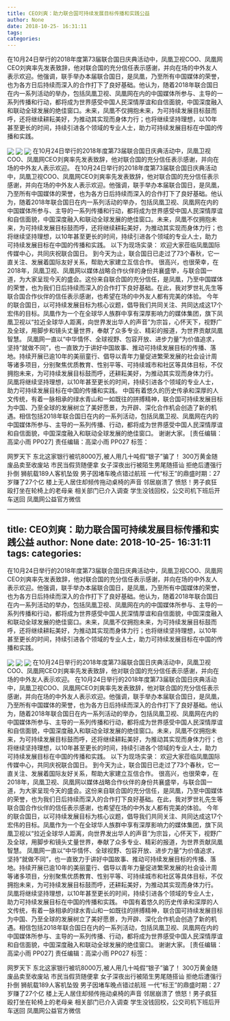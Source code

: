 ```yaml
---
title: CEO刘爽：助力联合国可持续发展目标传播和实践公益
author: None
date: 2018-10-25- 16:31:11
tags: 
categories: 
---
```

在10月24日举行的2018年度第73届联合国日庆典活动中，凤凰卫视COO、凤凰网CEO刘爽率先发表致辞，他对联合国的充分信任表示感谢，并向在场的中外友人表示欢迎。他强调，联手举办本届联合国日，是凤凰，乃至所有中国媒体的荣誉，也为各方日后持续而深入的合作打下了良好基础。他认为，随着2018年联合国日在内一系列活动的举办，包括凤凰卫视、凤凰网在内的中国媒体所参与、主导的一系列传播和行动，都将成为世界感受中国人民深情厚谊和自信面貌，中国深度融入和联动全球发展的绝佳窗口。未来，凤凰不仅拥抱未来，为可持续发展目标鼓而呼，还将继续耕耘美好，为推动其实现而身体力行；也将继续坚持理想，以10年甚至更长的时间，持续引进各个领域的专业人士，助力可持续发展目标在中国的传播和实践。
<!-- more -->
                                
<img align="center" border="0" src="http://p2.ifengimg.com/a/2018_43/080ccc75e84a614_size194_w700_h467.jpg" />
                                            
<img align="center" border="0" src="http://p2.ifengimg.com/a/2016/0810/204c433878d5cf9size1_w16_h16.png" />
                            
<img align="center" border="0" src="//d.ifengimg.com/w80_h80_nocache/p2.ifengimg.com/a/2017/0713/729b9117cba803bsize40_w430_h430.jpg" />
在10月24日举行的2018年度第73届联合国日庆典活动中，凤凰卫视COO、凤凰网CEO刘爽率先发表致辞，他对联合国的充分信任表示感谢，并向在场的中外友人表示欢迎。
在10月24日举行的2018年度第73届联合国日庆典活动中，凤凰卫视COO、凤凰网CEO刘爽率先发表致辞，他对联合国的充分信任表示感谢，并向在场的中外友人表示欢迎。他强调，联手举办本届联合国日，是凤凰，乃至所有中国媒体的荣誉，也为各方日后持续而深入的合作打下了良好基础。他认为，随着2018年联合国日在内一系列活动的举办，包括凤凰卫视、凤凰网在内的中国媒体所参与、主导的一系列传播和行动，都将成为世界感受中国人民深情厚谊和自信面貌，中国深度融入和联动全球发展的绝佳窗口。未来，凤凰不仅拥抱未来，为可持续发展目标鼓而呼，还将继续耕耘美好，为推动其实现而身体力行；也将继续坚持理想，以10年甚至更长的时间，持续引进各个领域的专业人士，助力可持续发展目标在中国的传播和实践。
以下为现场实录：
欢迎大家莅临凤凰国际传媒中心，共同庆祝联合国日。
到今天为止，联合国日已走过了73个春秋，它一直关注、发展着国际友好关系，帮助大家建立互信合作。
很高兴，也很荣幸，在2018年，凤凰卫视、凤凰网以媒体战略合作伙伴的身份共襄盛举，与联合国一道，为大家呈现今天的盛会。这份来自联合国的充分信任，是凤凰，乃至中国媒体的荣誉，也为我们日后持续而深入的合作打下良好基础。在此，我对罗世礼先生等联合国合作伙伴的信任表示感谢，也希望在场的中外友人都有完美的体验。
今年的联合国日，以可持续发展目标为核心议题，倡导我们共同关注、共同达成这17个宏伟的目标。凤凰作为一个在全球华人族群中享有深厚影响力的媒体集团，旗下凤凰卫视以“拉近全球华人距离，向世界发出华人的声音”为宗旨，心怀天下，视野广及全球，用脚步和镜头丈量世界，奉献了众多专业、精彩的报道，为世界贡献凤凰智慧。
凤凰网一直以“中华情怀、全球视野、包容开放、进步力量”为价值追求，坚持“就做不同”，也一直致力于讲好中国故事、推动可持续发展目标的传播、落地。持续开展已逾10年的美丽童行、倡导以青年力量促进繁荣发展的社会设计周等诸多项目，分别聚焦优质教育、性别平等、可持续城市和社区等具体目标，不仅拥抱未来，为可持续发展目标鼓而呼，还耕耘美好，为推动其实现而身体力行。
凤凰将继续坚持理想，以10年甚至更长的时间，持续引进各个领域的专业人士，助力可持续发展目标在中国的传播和实践。
中国有着悠久的历史传承和深厚的人文传统，有着一脉相承的绿水青山和一如既往的拼搏精神，联合国可持续发展目标为中国、乃至全球的发展树立了美好愿景，为开辟、深化合作机会创造了新的机遇。相信包括2018年联合国日在内的一系列活动，包括凤凰卫视、凤凰网在内的中国媒体所参与、主导的一系列传播、行动，都将成为世界感受中国人民深情厚谊和自信面貌，中国深度融入和联动全球发展的绝佳窗口。
谢谢大家。
                                [责任编辑：高梁小雨                                    PP027]                            
                                责任编辑：高梁小雨                                    PP027                            
                                标签：                                    
                                                                    
网罗天下
东北这家银行被坑8000万,被人用几十吨假“银子”骗了！
300万黄金随废品卖至收废站 市民当假货随便拿
女子深夜出行被陌生男尾随搭讪 拒绝后遭强行扑倒
狮航载189人客机坠毁 男子因堵车晚点错过航班
一代“标王”的鼎盛时期：27岁赚了27个亿
楼上无人居住却频传拖动桌椅的声音 邻居崩溃了
愤怒！男子疯狂殴打坐在轮椅上的老母亲 相关部门已介入调查
学生没钱回校，公交司机下班后开车送回
凤凰网公益官方微信
                                        
                                    
---
title: CEO刘爽：助力联合国可持续发展目标传播和实践公益
author: None
date: 2018-10-25- 16:31:11
tags: 
categories: 
---
在10月24日举行的2018年度第73届联合国日庆典活动中，凤凰卫视COO、凤凰网CEO刘爽率先发表致辞，他对联合国的充分信任表示感谢，并向在场的中外友人表示欢迎。他强调，联手举办本届联合国日，是凤凰，乃至所有中国媒体的荣誉，也为各方日后持续而深入的合作打下了良好基础。他认为，随着2018年联合国日在内一系列活动的举办，包括凤凰卫视、凤凰网在内的中国媒体所参与、主导的一系列传播和行动，都将成为世界感受中国人民深情厚谊和自信面貌，中国深度融入和联动全球发展的绝佳窗口。未来，凤凰不仅拥抱未来，为可持续发展目标鼓而呼，还将继续耕耘美好，为推动其实现而身体力行；也将继续坚持理想，以10年甚至更长的时间，持续引进各个领域的专业人士，助力可持续发展目标在中国的传播和实践。
<!-- more -->
                                
<img align="center" border="0" src="http://p2.ifengimg.com/a/2018_43/080ccc75e84a614_size194_w700_h467.jpg" />
                                            
<img align="center" border="0" src="http://p2.ifengimg.com/a/2016/0810/204c433878d5cf9size1_w16_h16.png" />
                            
<img align="center" border="0" src="//d.ifengimg.com/w80_h80_nocache/p2.ifengimg.com/a/2017/0713/729b9117cba803bsize40_w430_h430.jpg" />
在10月24日举行的2018年度第73届联合国日庆典活动中，凤凰卫视COO、凤凰网CEO刘爽率先发表致辞，他对联合国的充分信任表示感谢，并向在场的中外友人表示欢迎。
在10月24日举行的2018年度第73届联合国日庆典活动中，凤凰卫视COO、凤凰网CEO刘爽率先发表致辞，他对联合国的充分信任表示感谢，并向在场的中外友人表示欢迎。他强调，联手举办本届联合国日，是凤凰，乃至所有中国媒体的荣誉，也为各方日后持续而深入的合作打下了良好基础。他认为，随着2018年联合国日在内一系列活动的举办，包括凤凰卫视、凤凰网在内的中国媒体所参与、主导的一系列传播和行动，都将成为世界感受中国人民深情厚谊和自信面貌，中国深度融入和联动全球发展的绝佳窗口。未来，凤凰不仅拥抱未来，为可持续发展目标鼓而呼，还将继续耕耘美好，为推动其实现而身体力行；也将继续坚持理想，以10年甚至更长的时间，持续引进各个领域的专业人士，助力可持续发展目标在中国的传播和实践。
以下为现场实录：
欢迎大家莅临凤凰国际传媒中心，共同庆祝联合国日。
到今天为止，联合国日已走过了73个春秋，它一直关注、发展着国际友好关系，帮助大家建立互信合作。
很高兴，也很荣幸，在2018年，凤凰卫视、凤凰网以媒体战略合作伙伴的身份共襄盛举，与联合国一道，为大家呈现今天的盛会。这份来自联合国的充分信任，是凤凰，乃至中国媒体的荣誉，也为我们日后持续而深入的合作打下良好基础。在此，我对罗世礼先生等联合国合作伙伴的信任表示感谢，也希望在场的中外友人都有完美的体验。
今年的联合国日，以可持续发展目标为核心议题，倡导我们共同关注、共同达成这17个宏伟的目标。凤凰作为一个在全球华人族群中享有深厚影响力的媒体集团，旗下凤凰卫视以“拉近全球华人距离，向世界发出华人的声音”为宗旨，心怀天下，视野广及全球，用脚步和镜头丈量世界，奉献了众多专业、精彩的报道，为世界贡献凤凰智慧。
凤凰网一直以“中华情怀、全球视野、包容开放、进步力量”为价值追求，坚持“就做不同”，也一直致力于讲好中国故事、推动可持续发展目标的传播、落地。持续开展已逾10年的美丽童行、倡导以青年力量促进繁荣发展的社会设计周等诸多项目，分别聚焦优质教育、性别平等、可持续城市和社区等具体目标，不仅拥抱未来，为可持续发展目标鼓而呼，还耕耘美好，为推动其实现而身体力行。
凤凰将继续坚持理想，以10年甚至更长的时间，持续引进各个领域的专业人士，助力可持续发展目标在中国的传播和实践。
中国有着悠久的历史传承和深厚的人文传统，有着一脉相承的绿水青山和一如既往的拼搏精神，联合国可持续发展目标为中国、乃至全球的发展树立了美好愿景，为开辟、深化合作机会创造了新的机遇。相信包括2018年联合国日在内的一系列活动，包括凤凰卫视、凤凰网在内的中国媒体所参与、主导的一系列传播、行动，都将成为世界感受中国人民深情厚谊和自信面貌，中国深度融入和联动全球发展的绝佳窗口。
谢谢大家。
                                [责任编辑：高梁小雨                                    PP027]                            
                                责任编辑：高梁小雨                                    PP027                            
                                标签：                                    
                                                                    
网罗天下
东北这家银行被坑8000万,被人用几十吨假“银子”骗了！
300万黄金随废品卖至收废站 市民当假货随便拿
女子深夜出行被陌生男尾随搭讪 拒绝后遭强行扑倒
狮航载189人客机坠毁 男子因堵车晚点错过航班
一代“标王”的鼎盛时期：27岁赚了27个亿
楼上无人居住却频传拖动桌椅的声音 邻居崩溃了
愤怒！男子疯狂殴打坐在轮椅上的老母亲 相关部门已介入调查
学生没钱回校，公交司机下班后开车送回
凤凰网公益官方微信
                                        
                                    
